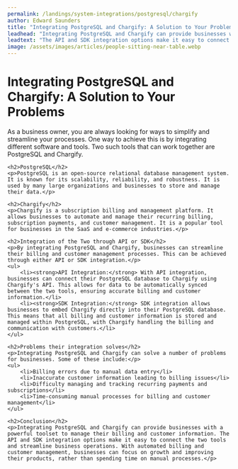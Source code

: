 ```yaml
---
permalink: /landings/system-integrations/postgresql/chargify
author: Edward Saunders
title: "Integrating PostgreSQL and Chargify: A Solution to Your Problems"
leadhead: "Integrating PostgreSQL and Chargify can provide businesses with a powerful toolset to manage their billing and customer information"
leadtext: "The API and SDK integration options make it easy to connect the two tools and streamline business operations. With automated billing and customer management, businesses can focus on growth and improving their products, rather than spending time on manual processes."
image: /assets/images/articles/people-sitting-near-table.webp
---
```

<div class="arttext">	<h1>Integrating PostgreSQL and Chargify: A Solution to Your Problems</h1>
	<p>As a business owner, you are always looking for ways to simplify and streamline your processes. One way to achieve this is by integrating different software and tools. Two such tools that can work together are PostgreSQL and Chargify.</p>

	<h2>PostgreSQL</h2>
	<p>PostgreSQL is an open-source relational database management system. It is known for its scalability, reliability, and robustness. It is used by many large organizations and businesses to store and manage their data.</p>

	<h2>Chargify</h2>
	<p>Chargify is a subscription billing and management platform. It allows businesses to automate and manage their recurring billing, subscription payments, and customer management. It is a popular tool for businesses in the SaaS and e-commerce industries.</p>

	<h2>Integration of the Two through API or SDK</h2>
	<p>By integrating PostgreSQL and Chargify, businesses can streamline their billing and customer management processes. This can be achieved through either API or SDK integration.</p>
	<ul>
		<li><strong>API Integration:</strong> With API integration, businesses can connect their PostgreSQL database to Chargify using Chargify's API. This allows for data to be automatically synced between the two tools, ensuring accurate billing and customer information.</li>
		<li><strong>SDK Integration:</strong> SDK integration allows businesses to embed Chargify directly into their PostgreSQL database. This means that all billing and customer information is stored and managed within PostgreSQL, with Chargify handling the billing and communication with customers.</li>
	</ul>

	<h2>Problems their integration solves</h2>
	<p>Integrating PostgreSQL and Chargify can solve a number of problems for businesses. Some of these include:</p>
	<ul>
		<li>Billing errors due to manual data entry</li>
		<li>Inaccurate customer information leading to billing issues</li>
		<li>Difficulty managing and tracking recurring payments and subscriptions</li>
		<li>Time-consuming manual processes for billing and customer management</li>
	</ul>

	<h2>Conclusion</h2>
	<p>Integrating PostgreSQL and Chargify can provide businesses with a powerful toolset to manage their billing and customer information. The API and SDK integration options make it easy to connect the two tools and streamline business operations. With automated billing and customer management, businesses can focus on growth and improving their products, rather than spending time on manual processes.</p>
</div>